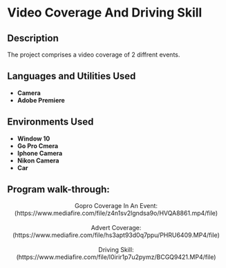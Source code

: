 <h1>Video Coverage And Driving Skill</h1>
<h2>Description</h2>
The project comprises a video coverage of 2 diffrent events.
<br />

<h2>Languages and Utilities Used</h2>

- <b>Camera</b>
- <b>Adobe Premiere</b>


<h2>Environments Used </h2>

- <b>Window 10</b>
- <b>Go Pro Cmera</b>
- <b>Iphone Camera</b>
- <b>Nikon Camera</b>
- <b>Car</b>

<h2>Program walk-through:</h2>

<p align="center">
Gopro Coverage In An Event: <br/>
(https://www.mediafire.com/file/z4n1sv2lgndsa9o/HVQA8861.mp4/file)
<br />
<br />
Advert Coverage:  <br/>
(https://www.mediafire.com/file/hs3apt93d0q7ppu/PHRU6409.MP4/file)
<br />
<br />
 Driving Skill:  <br/>
(https://www.mediafire.com/file/l0irir1p7u2pymz/BCGQ9421.MP4/file)
</p>

<!--
 ```diff
- text in red
+ text in green
! text in orange
# text in gray
@@ text in purple (and bold)@@
```
--!>
